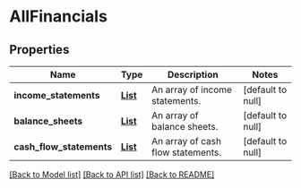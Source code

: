 # AllFinancials
## Properties

| Name | Type | Description | Notes |
|------------ | ------------- | ------------- | -------------|
| **income\_statements** | [**List**](IncomeStatement.md) | An array of income statements. | [default to null] |
| **balance\_sheets** | [**List**](BalanceSheet.md) | An array of balance sheets. | [default to null] |
| **cash\_flow\_statements** | [**List**](CashFlowStatement.md) | An array of cash flow statements. | [default to null] |

[[Back to Model list]](../README.md#documentation-for-models) [[Back to API list]](../README.md#documentation-for-api-endpoints) [[Back to README]](../README.md)

